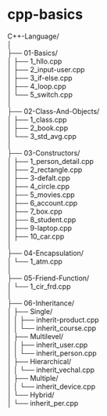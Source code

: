 # cpp-basics
C++-Language/<br>
│<br>
├── 01-Basics/<br>
│   ├── 1_hllo.cpp<br>
│   ├── 2_input-user.cpp<br>
│   ├── 3_if-else.cpp<br>
│   ├── 4_loop.cpp<br>
│   └── 5_switch.cpp<br>
│<br>
├── 02-Class-And-Objects/<br>
│   ├── 1_class.cpp<br>
│   ├── 2_book.cpp<br>
│   └── 3_std_avg.cpp<br>
│<br>
├── 03-Constructors/<br>
│   ├── 1_person_detail.cpp<br>
│   ├── 2_rectangle.cpp<br>
│   ├── 3-defalt.cpp<br>
│   ├── 4_circle.cpp<br>
│   ├── 5_movies.cpp<br>
│   ├── 6_account.cpp<br>
│   ├── 7_box.cpp<br>
│   ├── 8_student.cpp<br>
│   ├── 9-laptop.cpp<br>
│   ├── 10_car.cpp<br>
│<br>
├── 04-Encapsulation/<br>
│   └── 1_atm.cpp<br>
│<br>
├── 05-Friend-Function/<br>
│   └── 1_cir_frd.cpp<br>
│<br>
├── 06-Inheritance/<br>
│   ├── Single/<br>
│   │   ├── inherit-product.cpp<br>
│   │   └── inherit_course.cpp<br>
│   ├── Multilevel/<br>
│   │   ├── inherit_user.cpp<br>
│   │   └── inherit_person.cpp<br>
│   ├── Hierarchical/<br>
│   │   └── inherit_vechal.cpp<br>
│   ├── Multiple/<br>
│   │   └── inherit_device.cpp<br>
│   └── Hybrid/<br>
│       └── inherit_per.cpp<br>

